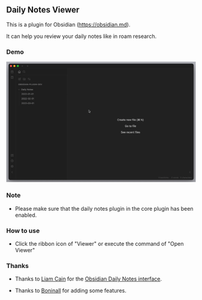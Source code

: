 ## Daily Notes Viewer

This is a plugin for Obsidian (https://obsidian.md).

It can help you review your daily notes like in roam research.

### Demo

![demo](img/demo.gif)

### Note

-   Please make sure that the daily notes plugin in the core plugin has been enabled.

### How to use

-   Click the ribbon icon of "Viewer" or execute the command of "Open Viewer"

### Thanks

-   Thanks to [Liam Cain](https://github.com/liamcain) for the [Obsidian Daily Notes interface](https://github.com/liamcain/obsidian-daily-notes-interface).

-   Thanks to [Boninall](https://github.com/Quorafind) for adding some features.
